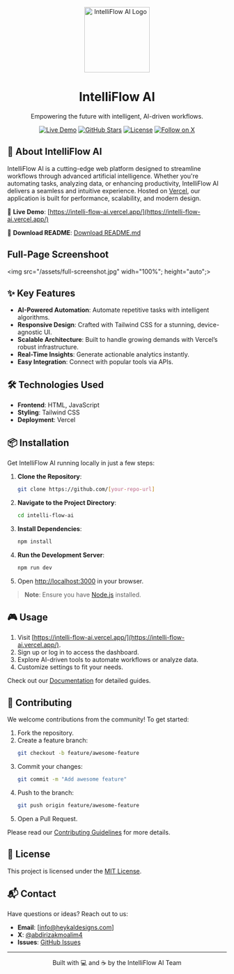 <p align="center">
  <img src="https://via.placeholder.com/150x150.png?text=IntelliFlow+AI" alt="IntelliFlow AI Logo" width="150"/>
</p>

<h1 align="center">IntelliFlow AI</h1>

<p align="center">
  Empowering the future with intelligent, AI-driven workflows.
</p>

<p align="center">
  <a href="https://intelli-flow-ai.vercel.app/"><img src="https://img.shields.io/badge/Live_Demo-Visit_Now-4CAF50?style=flat-square&logo=vercel" alt="Live Demo"></a>
  <a href="https://github.com/[your-repo-url]"><img src="https://img.shields.io/github/stars/[your-username]/[your-repo]?style=flat-square&logo=github" alt="GitHub Stars"></a>
  <a href="https://github.com/[your-repo-url]/blob/main/LICENSE"><img src="https://img.shields.io/github/license/[your-username]/[your-repo]?style=flat-square" alt="License"></a>
  <a href="https://twitter.com/[your-twitter]"><img src="https://img.shields.io/twitter/follow/[your-twitter]?style=flat-square&logo=x" alt="Follow on X"></a>
</p>

## 🚀 About IntelliFlow AI
IntelliFlow AI is a cutting-edge web platform designed to streamline workflows through advanced artificial intelligence. Whether you're automating tasks, analyzing data, or enhancing productivity, IntelliFlow AI delivers a seamless and intuitive experience. Hosted on [Vercel](https://vercel.com), our application is built for performance, scalability, and modern design.

🔗 **Live Demo**: [https://intelli-flow-ai.vercel.app/](https://intelli-flow-ai.vercel.app/)

🔗 **Download README**: [Download README.md](https://github.com/ABDIRIZAK-30/IntelliFlow-AI?tab=readme-ov-file#readme)


## Full-Page Screenshoot
<img src="/assets/full-screenshot.jpg" widh="100%"; height="auto";>


## ✨ Key Features
- **AI-Powered Automation**: Automate repetitive tasks with intelligent algorithms.
- **Responsive Design**: Crafted with Tailwind CSS for a stunning, device-agnostic UI.
- **Scalable Architecture**: Built to handle growing demands with Vercel’s robust infrastructure.
- **Real-Time Insights**: Generate actionable analytics instantly.
- **Easy Integration**: Connect with popular tools via APIs.

## 🛠️ Technologies Used
- **Frontend**: HTML, JavaScript
- **Styling**: Tailwind CSS
- **Deployment**: Vercel

## 📦 Installation
Get IntelliFlow AI running locally in just a few steps:

1. **Clone the Repository**:
   ```bash
   git clone https://github.com/[your-repo-url]
   ```
2. **Navigate to the Project Directory**:
   ```bash
   cd intelli-flow-ai
   ```
3. **Install Dependencies**:
   ```bash
   npm install
   ```
4. **Run the Development Server**:
   ```bash
   npm run dev
   ```
5. Open [http://localhost:3000](http://localhost:3000) in your browser.

> **Note**: Ensure you have [Node.js](https://nodejs.org/) installed.

## 🎮 Usage
1. Visit [https://intelli-flow-ai.vercel.app/](https://intelli-flow-ai.vercel.app/).
2. Sign up or log in to access the dashboard.
3. Explore AI-driven tools to automate workflows or analyze data.
4. Customize settings to fit your needs.

Check out our [Documentation](#) for detailed guides.

## 🤝 Contributing
We welcome contributions from the community! To get started:

1. Fork the repository.
2. Create a feature branch:
   ```bash
   git checkout -b feature/awesome-feature
   ```
3. Commit your changes:
   ```bash
   git commit -m "Add awesome feature"
   ```
4. Push to the branch:
   ```bash
   git push origin feature/awesome-feature
   ```
5. Open a Pull Request.

Please read our [Contributing Guidelines](#) for more details.

## 📄 License
This project is licensed under the [MIT License](https://github.com/ABDIRIZAK-30/IntelliFlow-AI?tab=MIT-1-ov-file#readme).

## 📬 Contact
Have questions or ideas? Reach out to us:
- **Email**: [info@heykaldesigns.com]
- **X**: [@abdirizakmoalim4](https://twitter.com/abdirizakmoalim4)
- **Issues**: [GitHub Issues](https://github.com/ABDIRIZAK-30/IntelliFlow-AI)

---

<p align="center">
  Built with 💻 and ☕ by the IntelliFlow AI Team
</p>